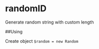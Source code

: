 randomID
========
Generate random string with custom length


##Using

Create object `$random = new Random` 
